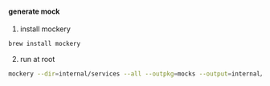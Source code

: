 #### generate mock

1. install mockery
```sh
brew install mockery
```

2. run at root
```sh
mockery --dir=internal/services --all --outpkg=mocks --output=internal/services/mocks --case=snake --with-expecter
```